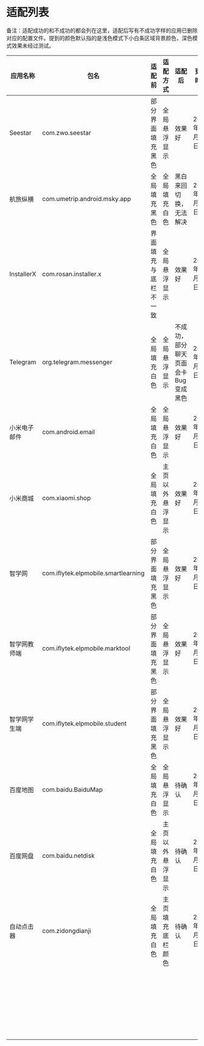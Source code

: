 # 适配列表

备注：适配成功的和不成功的都会列在这里，适配后写有不成功字样的应用已删除对应的配置文件。提到的颜色默认指的是浅色模式下小白条区域背景颜色，深色模式效果未经过测试。

| 应用名称     | 包名                                | 适配前               | 适配方式         | 适配后                              | 更新时间      |
| ------------ | ----------------------------------- | -------------------- | ---------------- | ----------------------------------- | ------------- |
| Seestar      | com.zwo.seestar                     | 部分界面填充黑色     | 全局悬浮显示     | 效果好                              | 2025年8月18日 |
| 航旅纵横     | com.umetrip.android.msky.app        | 全局填充黑色         | 全局填充白色     | 黑白来回切换，无法解决              | 2025年8月18日 |
| InstallerX   | com.rosan.installer.x               | 界面填充与底栏不一致 | 全局悬浮显示     | 效果好                              | 2025年8月19日 |
| Telegram     | org.telegram.messenger              | 全局填充白色         | 全局悬浮显示     | 不成功，部分聊天页面会卡Bug变成黑色 | 2025年8月20日 |
| 小米电子邮件 | com.android.email                   | 全局填充白色         | 全局悬浮显示     | 效果好                              | 2025年8月21日 |
| 小米商城     | com.xiaomi.shop                     | 全局填充白色         | 主页以外悬浮显示 | 效果好                              | 2025年8月21日 |
| 智学网       | com.iflytek.elpmobile.smartlearning | 部分界面填充黑色     | 全局悬浮显示     | 效果好                              | 2025年8月21日 |
| 智学网教师端 | com.iflytek.elpmobile.marktool      | 部分界面填充黑色     | 全局悬浮显示     | 效果好                              | 2025年8月21日 |
| 智学网学生端 | com.iflytek.elpmobile.student       | 部分界面填充黑色     | 全局悬浮显示     | 效果好                              | 2025年8月21日 |
| 百度地图     | com.baidu.BaiduMap                  | 全局填充白色         | 全局悬浮显示     | 待确认                              | 2025年8月21日 |
| 百度网盘     | com.baidu.netdisk                   | 全局填充白色         | 主页以外悬浮显示 | 待确认                              | 2025年8月21日 |
| 自动点击器   | com.zidongdianji                    | 全局填充白色         | 主页填充底栏颜色 | 待确认                              | 2025年8月21日 |
|              |                                     |                      |                  |                                     |               |
|              |                                     |                      |                  |                                     |               |
|              |                                     |                      |                  |                                     |               |
|              |                                     |                      |                  |                                     |               |
|              |                                     |                      |                  |                                     |               |
|              |                                     |                      |                  |                                     |               |
|              |                                     |                      |                  |                                     |               |
|              |                                     |                      |                  |                                     |               |
|              |                                     |                      |                  |                                     |               |
|              |                                     |                      |                  |                                     |               |
|              |                                     |                      |                  |                                     |               |
|              |                                     |                      |                  |                                     |               |
|              |                                     |                      |                  |                                     |               |
|              |                                     |                      |                  |                                     |               |
|              |                                     |                      |                  |                                     |               |
|              |                                     |                      |                  |                                     |               |
|              |                                     |                      |                  |                                     |               |
|              |                                     |                      |                  |                                     |               |
|              |                                     |                      |                  |                                     |               |
|              |                                     |                      |                  |                                     |               |
|              |                                     |                      |                  |                                     |               |
|              |                                     |                      |                  |                                     |               |
|              |                                     |                      |                  |                                     |               |
|              |                                     |                      |                  |                                     |               |
|              |                                     |                      |                  |                                     |               |
|              |                                     |                      |                  |                                     |               |
|              |                                     |                      |                  |                                     |               |
|              |                                     |                      |                  |                                     |               |
|              |                                     |                      |                  |                                     |               |
|              |                                     |                      |                  |                                     |               |
|              |                                     |                      |                  |                                     |               |

